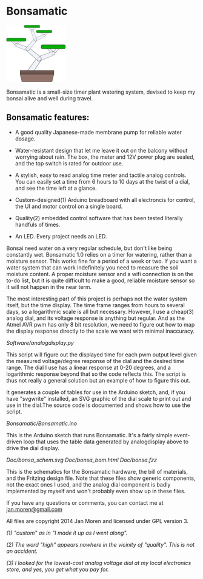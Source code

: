 # Bonsamatic

![Bonsa](Images/bonsa.png) 

Bonsamatic is a small-size timer plant watering system, devised to keep my bonsai alive and well during travel. 


## Bonsamatic features:

* A good quality Japanese-made membrane pump for reliable water dosage.

* Water-resistant design that let me leave it out on the balcony without worrying about rain. The box, the meter and 12V power plug are sealed, and the top switch is rated for outdoor use.

* A stylish, easy to read analog time meter and tactile analog controls. You can easily set a time from 6 hours to 10 days at the twist of a dial, and see the time left at a glance.

* Custom-designed(1) Arduino breadboard with all electroncis for control, the UI and motor control on a single board. 

* Quality(2) embedded control software that has been tested literally handfuls of times.

* An LED. Every project needs an LED. 


Bonsai need water on a very regular schedule, but don't like being constantly wet. Bonsamatic 1.0 relies on a timer for watering, rather than a moisture sensor. This works fine for a period of a week or two. If you want a water system that can work indefinitely you need to measure the soil moisture content. A proper moisture sensor and a wifi connection is on the to-do list, but it is quite difficult to make a good, reliable moisture sensor so it will not happen in the near term.


The most interesting part of this project is perhaps not the water system itself, but the time display. The time frame ranges from hours to several days, so a logarithmic scale is all but necessary. However, I use a cheap(3) analog dial, and its voltage response is anything but regular. And as the Atmel AVR pwm has only 8 bit resolution, we need to figure out how to map the display response directly to the scale we want with minimal inaccuracy.

*Software/analogdisplay.py*

This script will figure out the displayed time for each pwm output level given the measured voltage/degree response of the dial and the desired time range. The dial I use has a linear response at 0-20 degrees, and a logarithmic response beyond that so the code reflects this. The script is thus not really a general solution but an example of how to figure this out.

It generates a couple of tables for use in the Arduino sketch, and, if you have "svgwrite" installed, an SVG graphic of the dial scale to print out and use in the dial.The source code is documented and shows how to use the script.

*Bonsamatic/Bonsamatic.ino*

This is the Arduino sketch that runs Bonsamatic. It's a fairly simple event-driven loop that uses the table data generated by analogdisplay above to drive the dial display.

*Doc/bonsa_schem.svg
Doc/bonsa_bom.html
Doc/bonsa.fzz*

This is the schematics for the Bonsamatic hardware, the bill of materials, and the Fritzing design file. Note that these files show generic components, not the exact ones I used, and the analog dial component is badly implemented by myself and won't probably even show up in these files.

If you have any questions or comments, you can contact me at jan.moren@gmail.com

All files are copyright 2014 Jan Moren and licensed under GPL version 3.


_(1) "custom" as in "I made it up as I went along"._

_(2) The word "high" appears nowhere in the vicinity of "quality". This is not an accident._

_(3) I looked for the lowest-cost analog voltage dial at my local electronics store, and yes, you get what you pay for._

